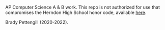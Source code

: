 AP Computer Science A & B work. This repo is not authorized for use that compromises the Herndon High School honor code, available [here](https://herndonhs.fcps.edu/node/2131).

Brady Pettengill (2020-2022).
